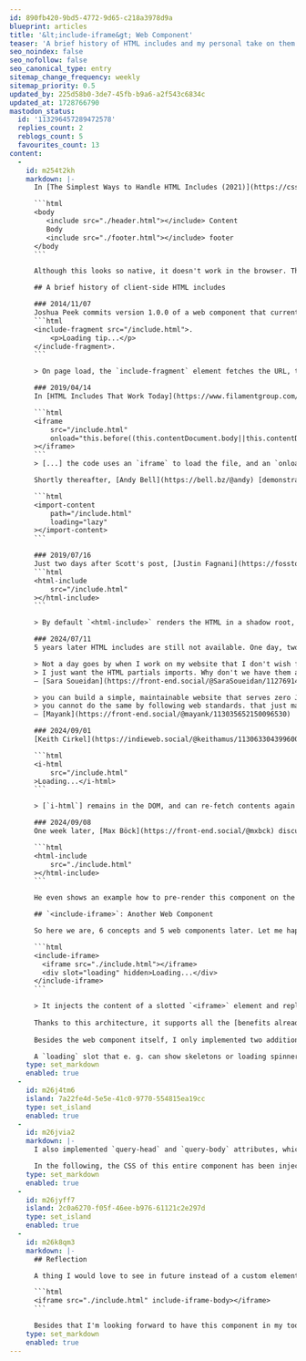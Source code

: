 ```yaml
---
id: 890fb420-9bd5-4772-9d65-c218a3978d9a
blueprint: articles
title: '&lt;include-iframe&gt; Web Component'
teaser: 'A brief history of HTML includes and my personal take on them (with an eye toward progressive enhancement and performance).'
seo_noindex: false
seo_nofollow: false
seo_canonical_type: entry
sitemap_change_frequency: weekly
sitemap_priority: 0.5
updated_by: 225d58b0-3de7-45fb-b9a6-a2f543c6834c
updated_at: 1728766790
mastodon_status:
  id: '113296457289472578'
  replies_count: 2
  reblogs_count: 5
  favourites_count: 13
content:
  -
    id: m254t2kh
    markdown: |-
      In [The Simplest Ways to Handle HTML Includes (2021)](https://css-tricks.com/the-simplest-ways-to-handle-html-includes/) Chris Coyier described HTML includes as "taking a piece of HTML and putting it right inside another piece of HTML". He makes up the following example to illustrate the idea:

      ```html
      <body
         <include src="./header.html"></include> Content
         Body
         <include src="./footer.html"></include> footer
      </body
      ```

      Although this looks so native, it doesn't work in the browser. This has motivated a bunch of people to mimic this behavior in various ways – lets jump into a little recap.

      ## A brief history of client-side HTML includes

      ### 2014/11/07
      Joshua Peek commits version 1.0.0 of a web component that currently has about 27k downloads per month on [NPM](https://www.npmjs.com/package/@github/include-fragment-element):
      ```html
      <include-fragment src="/include.html">.
          <p>Loading tip...</p>
      </include-fragment>.
      ```

      > On page load, the `include-fragment` element fetches the URL, the response is parsed into an HTML element, which replaces the include-fragment element entirely.

      ### 2019/04/14
      In [HTML Includes That Work Today](https://www.filamentgroup.com/lab/html-includes/#another-demo%3A-including-another-html-file) [Scott Jehl](https://mstdn.social/@scottjehl) describes a neat way to use iframes for includes with a tiny script:

      ```html
      <iframe
          src="/include.html"
          onload="this.before((this.contentDocument.body||this.contentDocument).children[0]);this.remove()"
      ></iframe>
      ```
      > [...] the code uses an `iframe` to load the file, and an `onload` event to inject the `iframe`’s content just before the iframe in the HTML, before deleting the `iframe` itself.

      Shortly thereafter, [Andy Bell](https://bell.bz/@andy) [demonstrates](https://codepen.io/piccalilli/project/editor/DyVyPG) Scott's concept being wrapped in a web component:

      ```html
      <import-content
          path="/include.html"
          loading="lazy"
      ></import-content>
      ```

      ### 2019/07/16
      Just two days after Scott's post, [Justin Fagnani](https://fosstodon.org/@justinfagnani) [releases another web component](https://github.com/justinfagnani/html-include-element) that uses `fetch()` under the hood:
      ```html
      <html-include
          src="/include.html"
      ></html-include>
      ```

      > By default `<html-include>` renders the HTML in a shadow root, so it's isolated from the rest of the page.

      ### 2024/07/11
      5 years later HTML includes are still not available. One day, two people in my Mastodon newsfeed independently (?) post about this topic:

      > Not a day goes by when I work on my website that I don't wish for a simpler setup. No SSG. No npm. No tooling. Just simple HTML with partials imports, vanilla CSS, and whatever vanilla JS is necessary for enhancements.
      > I just want the HTML partials imports. Why don't we have them already?!
      – [Sara Soueidan](https://front-end.social/@SaraSoueidan/112769147677219641)

      > you can build a simple, maintainable website that serves zero JS by using nonstandard tooling (like Preact/Astro) on the server.
      > you cannot do the same by following web standards. that just makes me sad.
      – [Mayank](https://front-end.social/@mayank/113035652150096530)

      ### 2024/09/01
      [Keith Cirkel](https://indieweb.social/@keithamus/113063304399600579) (who is now the maintainer of `<include-fragment>`) releases [another web component](https://www.keithcirkel.co.uk/i-html/), which has more features than I can count, but it's base looks like this:

      ```html
      <i-html
          src="/include.html"
      >Loading...</i-html>
      ```

      > [`i-html`] remains in the DOM, and can re-fetch contents again and again.

      ### 2024/09/08
      One week later, [Max Böck](https://front-end.social/@mxbck) discusses how "[Going Buildless](https://mxb.dev/blog/buildless/)" can work nowadays and presents a simple Web Component, which uses `fetch()` and replaces itself:

      ```html
      <html-include
          src="./include.html"
      ></html-include>
      ```

      He even shows an example how to pre-render this component on the server/edge side.

      ## `<include-iframe>`: Another Web Component

      So here we are, 6 concepts and 5 web components later. Let me happily introduce another one: `include-iframe` ([Demo](https://include-iframe.mariohamann.com/), [GitHub](https://github.com/mariohamann/include-iframe), [NPM](https://www.npmjs.com/package/@mariohamann/include-iframe)):

      ```html
      <include-iframe>
      	<iframe src="./include.html"></iframe>
      	<div slot="loading" hidden>Loading...</div>
      </include-iframe>
      ```

      > It injects the content of a slotted `<iframe>` element and replaces itself and the `iframe` afterwards.
        
      Thanks to this architecture, it supports all the [benefits already described by Scott Jehl](https://www.filamentgroup.com/lab/html-includes/#benefits!), especially in terms of performance and Progressive Enhancement.
        
      Besides the web component itself, I only implemented two additional features:

      A `loading` slot that e. g. can show skeletons or loading spinners, which effectively enables the concept of [Astro's Server Islands](https://astro.build/blog/future-of-astro-server-islands/). You should now see pulsating skeletons, as the included HTML takes 20 seconds before it's ready.
    type: set_markdown
    enabled: true
  -
    id: m26j4tm6
    island: 7a22fe4d-5e5e-41c0-9770-554815ea19cc
    type: set_island
    enabled: true
  -
    id: m26jvia2
    markdown: |-
      I also implemented `query-head` and `query-body` attributes, which allow you to select which elements or even styles should be injected, having in mind the concept of Single File Components.

      In the following, the CSS of this entire component has been injected into the document.
    type: set_markdown
    enabled: true
  -
    id: m26jyff7
    island: 2c0a6270-f05f-46ee-b976-61121c2e297d
    type: set_island
    enabled: true
  -
    id: m26k8qm3
    markdown: |-
      ## Reflection

      A thing I would love to see in future instead of a custom element would be the usage of custom attributes, which are not available as well ([Proposal on GitHub](https://github.com/WICG/webcomponents/issues/1029), but could lead to the following markup:

      ```html
      <iframe src="./include.html" include-iframe-body></iframe>
      ```

      Besides that I'm looking forward to have this component in my toolbelt. I already enjoy it so much, that I introduced the concept of Server Islands utilizing `include-iframe` into my Statamic CMS to defer server-heavy content. Let's see what follows next.
    type: set_markdown
    enabled: true
---
```

